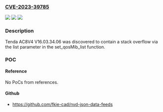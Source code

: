 ### [CVE-2023-39785](https://cve.mitre.org/cgi-bin/cvename.cgi?name=CVE-2023-39785)
![](https://img.shields.io/static/v1?label=Product&message=n%2Fa&color=blue)
![](https://img.shields.io/static/v1?label=Version&message=n%2Fa&color=blue)
![](https://img.shields.io/static/v1?label=Vulnerability&message=n%2Fa&color=brighgreen)

### Description

Tenda AC8V4 V16.03.34.06 was discovered to contain a stack overflow via the list parameter in the set_qosMib_list function.

### POC

#### Reference
No PoCs from references.

#### Github
- https://github.com/fkie-cad/nvd-json-data-feeds


